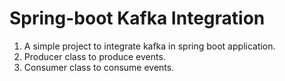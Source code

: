 
# Spring-boot Kafka Integration

1. A simple project to integrate kafka in spring boot application.
2. Producer class to produce events.
3. Consumer class to consume events.
